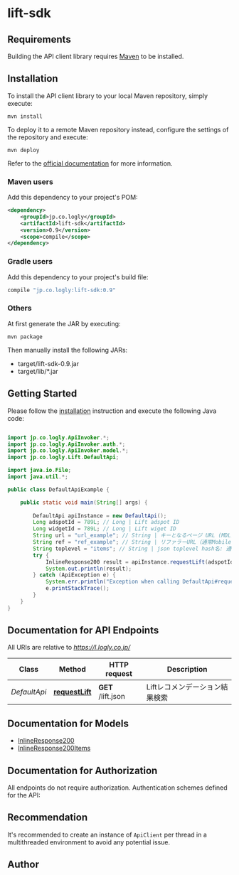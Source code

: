 # lift-sdk

## Requirements

Building the API client library requires [Maven](https://maven.apache.org/) to be installed.

## Installation

To install the API client library to your local Maven repository, simply execute:

```shell
mvn install
```

To deploy it to a remote Maven repository instead, configure the settings of the repository and execute:

```shell
mvn deploy
```

Refer to the [official documentation](https://maven.apache.org/plugins/maven-deploy-plugin/usage.html) for more information.

### Maven users

Add this dependency to your project's POM:

```xml
<dependency>
    <groupId>jp.co.logly</groupId>
    <artifactId>lift-sdk</artifactId>
    <version>0.9</version>
    <scope>compile</scope>
</dependency>
```

### Gradle users

Add this dependency to your project's build file:

```groovy
compile "jp.co.logly:lift-sdk:0.9"
```

### Others

At first generate the JAR by executing:

    mvn package

Then manually install the following JARs:

* target/lift-sdk-0.9.jar
* target/lib/*.jar

## Getting Started

Please follow the [installation](#installation) instruction and execute the following Java code:

```java

import jp.co.logly.ApiInvoker.*;
import jp.co.logly.ApiInvoker.auth.*;
import jp.co.logly.ApiInvoker.model.*;
import jp.co.logly.Lift.DefaultApi;

import java.io.File;
import java.util.*;

public class DefaultApiExample {

    public static void main(String[] args) {
        
        DefaultApi apiInstance = new DefaultApi();
        Long adspotId = 789L; // Long | Lift adspot ID
        Long widgetId = 789L; // Long | Lift wiget ID
        String url = "url_example"; // String | キーとなるページ URL (MDL)
        String ref = "ref_example"; // String | リファラーURL（通常Mobileでは必要なし）
        String toplevel = "items"; // String | json toplevel hash名: 通常は'items'を指定
        try {
            InlineResponse200 result = apiInstance.requestLift(adspotId, widgetId, url, ref, toplevel);
            System.out.println(result);
        } catch (ApiException e) {
            System.err.println("Exception when calling DefaultApi#requestLift");
            e.printStackTrace();
        }
    }
}

```

## Documentation for API Endpoints

All URIs are relative to *https://l.logly.co.jp/*

Class | Method | HTTP request | Description
------------ | ------------- | ------------- | -------------
*DefaultApi* | [**requestLift**](docs/DefaultApi.md#requestLift) | **GET** /lift.json | Liftレコメンデーション結果検索


## Documentation for Models

 - [InlineResponse200](docs/InlineResponse200.md)
 - [InlineResponse200Items](docs/InlineResponse200Items.md)


## Documentation for Authorization

All endpoints do not require authorization.
Authentication schemes defined for the API:

## Recommendation

It's recommended to create an instance of `ApiClient` per thread in a multithreaded environment to avoid any potential issue.

## Author



